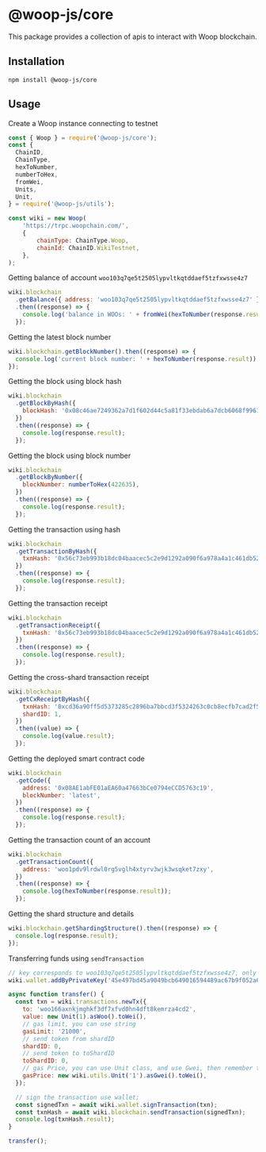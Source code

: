# @woop-js/core

This package provides a collection of apis to interact with Woop blockchain.

## Installation

```
npm install @woop-js/core
```

## Usage

Create a Woop instance connecting to testnet

```javascript
const { Woop } = require('@woop-js/core');
const {
  ChainID,
  ChainType,
  hexToNumber,
  numberToHex,
  fromWei,
  Units,
  Unit,
} = require('@woop-js/utils');

const wiki = new Woop(
    'https://trpc.woopchain.com/',
    {
        chainType: ChainType.Woop,
        chainId: ChainID.WikiTestnet,
    },
);
```

Getting balance of account `woo103q7qe5t2505lypvltkqtddaef5tzfxwsse4z7`
```javascript
wiki.blockchain
  .getBalance({ address: 'woo103q7qe5t2505lypvltkqtddaef5tzfxwsse4z7' })
  .then((response) => {
    console.log('balance in WOOs: ' + fromWei(hexToNumber(response.result), Units.woo));
  });
```

Getting the latest block number
```javascript
wiki.blockchain.getBlockNumber().then((response) => {
  console.log('current block number: ' + hexToNumber(response.result));
});
```

Getting the block using block hash
```javascript
wiki.blockchain
  .getBlockByHash({
    blockHash: '0x08c46ae7249362a7d1f602d44c5a81f33ebdab6a7dcb6068f99610b57911aafd',
  })
  .then((response) => {
    console.log(response.result);
  });
```

Getting the block using block number
```javascript
wiki.blockchain
  .getBlockByNumber({
    blockNumber: numberToHex(422635),
  })
  .then((response) => {
    console.log(response.result);
  });
```

Getting the transaction using hash
```javascript
wiki.blockchain
  .getTransactionByHash({
    txnHash: '0x56c73eb993b18dc04baacec5c2e9d1292a090f6a978a4a1c461db5255fcbc831',
  })
  .then((response) => {
    console.log(response.result);
  });
```

Getting the transaction receipt
```javascript
wiki.blockchain
  .getTransactionReceipt({
    txnHash: '0x56c73eb993b18dc04baacec5c2e9d1292a090f6a978a4a1c461db5255fcbc831',
  })
  .then((response) => {
    console.log(response.result);
  });
```

Getting the cross-shard transaction receipt
```javascript
wiki.blockchain
  .getCxReceiptByHash({
    txnHash: '0xcd36a90ff5d5373285c2896ba7bbcd3f5324263c0cb8ecfb7cad2f5fc2fbdbda',
    shardID: 1,
  })
  .then((value) => {
    console.log(value.result);
  });
```

Getting the deployed smart contract code
```javascript
wiki.blockchain
  .getCode({
    address: '0x08AE1abFE01aEA60a47663bCe0794eCCD5763c19',
    blockNumber: 'latest',
  })
  .then((response) => {
    console.log(response.result);
  });
```

Getting the transaction count of an account
```javascript
wiki.blockchain
  .getTransactionCount({
    address: 'woo1pdv9lrdwl0rg5vglh4xtyrv3wjk3wsqket7zxy',
  })
  .then((response) => {
    console.log(hexToNumber(response.result));
  });
```

Getting the shard structure and details
```javascript
wiki.blockchain.getShardingStructure().then((response) => {
  console.log(response.result);
});
```

Transferring funds using `sendTransaction`
```javascript
// key corresponds to woo103q7qe5t2505lypvltkqtddaef5tzfxwsse4z7, only has testnet balance
wiki.wallet.addByPrivateKey('45e497bd45a9049bcb649016594489ac67b9f052a6cdf5cb74ee2427a60bf25e');

async function transfer() {
  const txn = wiki.transactions.newTx({
    to: 'woo166axnkjmghkf3df7xfvd0hn4dft8kemrza4cd2',
    value: new Unit(1).asWoo().toWei(),
    // gas limit, you can use string
    gasLimit: '21000',
    // send token from shardID
    shardID: 0,
    // send token to toShardID
    toShardID: 0,
    // gas Price, you can use Unit class, and use Gwei, then remember to use toWei(), which will be transformed to BN
    gasPrice: new wiki.utils.Unit('1').asGwei().toWei(),
  });

  // sign the transaction use wallet;
  const signedTxn = await wiki.wallet.signTransaction(txn);
  const txnHash = await wiki.blockchain.sendTransaction(signedTxn);
  console.log(txnHash.result);
}

transfer();
```